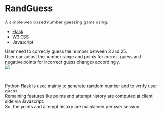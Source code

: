 # RandGuess

A simple web based number guessing game using:
* [Flask ](https://palletsprojects.com/p/flask/)
* [W3.CSS](https://www.w3schools.com/w3css/)
* Javascript

User need to correctly guess the number between 3 and 25.
<br>
User can adjust the number range and points for correct guess and negative points for incorrect guess changes accordingly.
<br>
![](RandGuess.gif)

<br>

Python Flask is used mainly to generate ramdom number and to verify user guess.
<br>
Remaining features like points and attempt history are computed at client side via Javascript.
<br>
So, the points and attempt history are maintained per user session.